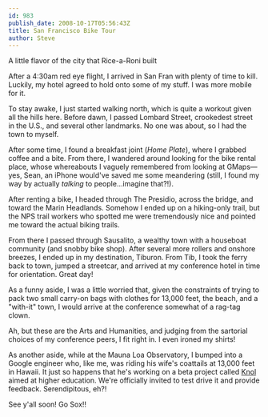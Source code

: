 ```yaml
---
id: 983
publish_date: 2008-10-17T05:56:43Z
title: San Francisco Bike Tour
author: Steve
---
```

  
A little flavor of the city that Rice-a-Roni built

After a 4:30am red eye flight, I arrived in San Fran with plenty of time to kill. Luckily, my hotel agreed to hold onto some of my stuff. I was more mobile for it.

To stay awake, I just started walking north, which is quite a workout given all the hills here. Before dawn, I passed Lombard Street, crookedest street in the U.S., and several other landmarks. No one was about, so I had the town to myself.

After some time, I found a breakfast joint (_Home Plate_), where I grabbed coffee and a bite. From there, I wandered around looking for the bike rental place, whose whereabouts I vaguely remembered from looking at GMaps—yes, Sean, an iPhone would've saved me some meandering (still, I found my way by actually _talking_ to people...imagine that?!).

After renting a bike, I headed through The Presidio, across the bridge, and toward the Marin Headlands. Somehow I ended up on a hiking-only trail, but the NPS trail workers who spotted me were tremendously nice and pointed me toward the actual biking trails.

From there I passed through Sausalito, a wealthy town with a houseboat community (and snobby bike shop). After several more rollers and onshore breezes, I ended up in my destination, Tiburon. From Tib, I took the ferry back to town, jumped a streetcar, and arrived at my conference hotel in time for orientation. Great day!

As a funny aside, I was a little worried that, given the constraints of trying to pack two small carry-on bags with clothes for 13,000 feet, the beach, and a "with-it" town, I would arrive at the conference somewhat of a rag-tag clown.

Ah, but these are the Arts and Humanities, and judging from the sartorial choices of my conference peers, I fit right in. I even ironed my shirts!

As another aside, while at the Mauna Loa Observatory, I bumped into a Google engineer who, like me, was riding his wife's coattails at 13,000 feet in Hawaii. It just so happens that he's working on a beta project called [Knol](http://knol.google.com/k) aimed at higher education. We're officially invited to test drive it and provide feedback. Serendipitous, eh?!

See y'all soon! Go Sox!!